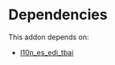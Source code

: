 # Dependencies

This addon depends on:

- [l10n_es_edi_tbai](https://github.com/bringout/oca-ocb-l10n_europe/tree/5de71bc386fb5f5a7c53f5119023df331cad0f38/odoo-bringout-oca-ocb-l10n_es_edi_tbai)
